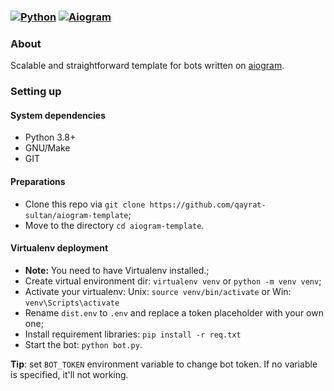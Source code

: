 ### [![Python](https://img.shields.io/badge/Python-3.8%2B-blue)](https://www.python.org/downloads/)  [![Aiogram](https://img.shields.io/badge/aiogram-2.18-blue)](https://pypi.org/project/aiogram/) 

### About
Scalable and straightforward template for bots written on [aiogram](https://github.com/aiogram/aiogram).

### Setting up

#### System dependencies
- Python 3.8+
- GNU/Make 
- GIT

#### Preparations
- Clone this repo via `git clone https://github.com/qayrat-sultan/aiogram-template`;
- Move to the directory `cd aiogram-template`.

#### Virtualenv deployment
- **Note:** You need to have Virtualenv installed.;
- Create virtual environment dir: `virtualenv venv` or `python -m venv venv`;
- Activate your virtualenv: Unix: `source venv/bin/activate` or Win: `venv\Scripts\activate`
- Rename `dist.env` to `.env` and replace a token placeholder with your own one;
- Install requirement libraries: `pip install -r req.txt`
- Start the bot: `python bot.py`.

**Tip**: set `BOT_TOKEN` environment variable to change bot token. If no variable is specified, it'll not working.
